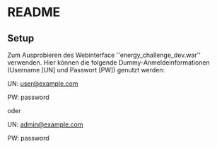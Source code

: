 # README #

## Setup ##

Zum Ausprobieren des Webinterface ''energy_challenge_dev.war'' verwenden.
Hier können die folgende Dummy-Anmeldeinformationen (Username [UN] und Passwort [PW]) genutzt werden:

UN: user@example.com

PW: password

oder

UN: admin@example.com

PW: password